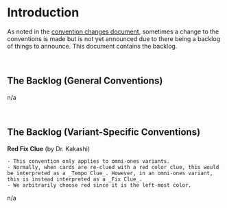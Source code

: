 # Introduction

As noted in the [convention changes document](convention-changes.md), sometimes a change to the conventions is made but is not yet announced due to there being a backlog of things to announce. This document contains the backlog.

<br />

## The Backlog (General Conventions)

n/a

<br />

## The Backlog (Variant-Specific Conventions)

**Red Fix Clue** (by Dr. Kakashi)

```text
- This convention only applies to omni-ones variants.
- Normally, when cards are re-clued with a red color clue, this would be interpreted as a _Tempo Clue_. However, in an omni-ones variant, this is instead interpreted as a _Fix Clue_.
- We arbitrarily choose red since it is the left-most color.
```

n/a

<br />
